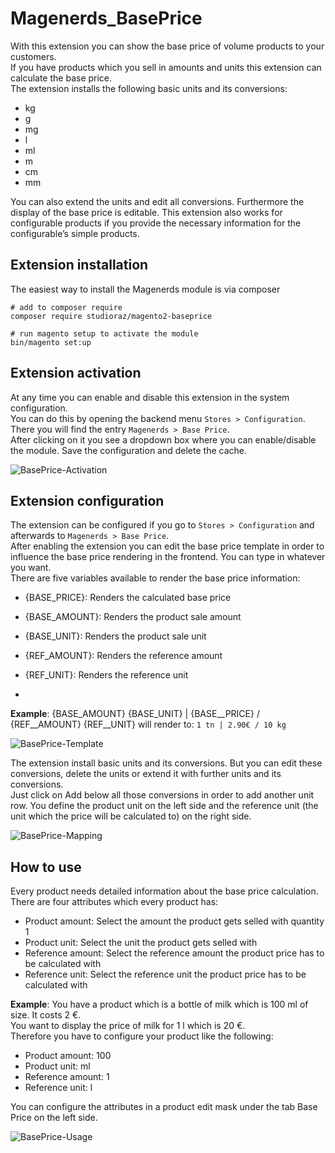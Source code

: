 # Magenerds_BasePrice

With this extension you can show the base price of volume products to your customers.   
If you have products which you sell in amounts and units this extension can calculate the base price.   
The extension installs the following basic units and its conversions:
* kg
* g
* mg
* l
* ml
* m
* cm
* mm

You can also extend the units and edit all conversions. Furthermore the display of the base price is editable. This extension also works for configurable products if you provide the necessary information for the configurable’s simple products.

## Extension installation
The easiest way to install the Magenerds module is via composer
```
# add to composer require
composer require studioraz/magento2-baseprice

# run magento setup to activate the module
bin/magento set:up
```

## Extension activation
At any time you can enable and disable this extension in the system configuration.   
You can do this by opening the backend menu ```Stores > Configuration```.   
There you will find the entry ```Magenerds > Base Price```.   
After clicking on it you see a dropdown box where you can enable/disable the module. Save the configuration and delete the cache.

![BasePrice-Activation](_images/bp_activation.png?raw=true "BasePrice Activation")

## Extension configuration
The extension can be configured if you go to ```Stores > Configuration``` and afterwards to ```Magenerds > Base Price```.   
After enabling the extension you can edit the base price template in order to influence the base price rendering in the frontend. You can type in whatever you want.   
There are five variables available to render the base price information:
* {BASE_PRICE}: Renders the calculated base price
* {BASE_AMOUNT}: Renders the product sale amount
* {BASE_UNIT}: Renders the product sale unit
* {REF_AMOUNT}: Renders the reference amount
* {REF_UNIT}: Renders the reference unit

* 
**Example**: {BASE_AMOUNT} {BASE_UNIT} | {BASE__PRICE} / {REF__AMOUNT} {REF__UNIT} will render to: 
```1 tn | 2.90€ / 10 kg``` 

![BasePrice-Template](_images/bp_config_1.png?raw=true "BasePrice Template")

The extension install basic units and its conversions. But you can edit these conversions, delete the units or extend it with further units and its conversions.   
Just click on Add below all those conversions in order to add another unit row. You define the product unit on the left side and the reference unit (the unit which the price will be calculated to) on the right side.

![BasePrice-Mapping](_images/bp_config_2.png?raw=true "BasePrice Mapping")

## How to use
Every product needs detailed information about the base price calculation. There are four attributes which every product has:
* Product amount: Select the amount the product gets selled with quantity 1
* Product unit: Select the unit the product gets selled with
* Reference amount: Select the reference amount the product price has to be calculated with
* Reference unit: Select the reference unit the product price has to be calculated with

**Example**: You have a product which is a bottle of milk which is 100 ml of size. It costs 2 €.   
You want to display the price of milk for 1 l which is 20 €.   
Therefore you have to configure your product like the following:
* Product amount: 100
* Product unit: ml
* Reference amount: 1
* Reference unit: l

You can configure the attributes in a product edit mask under the tab Base Price on the left side.

![BasePrice-Usage](_images/bp_use.png?raw=true "BasePrice Usage")
